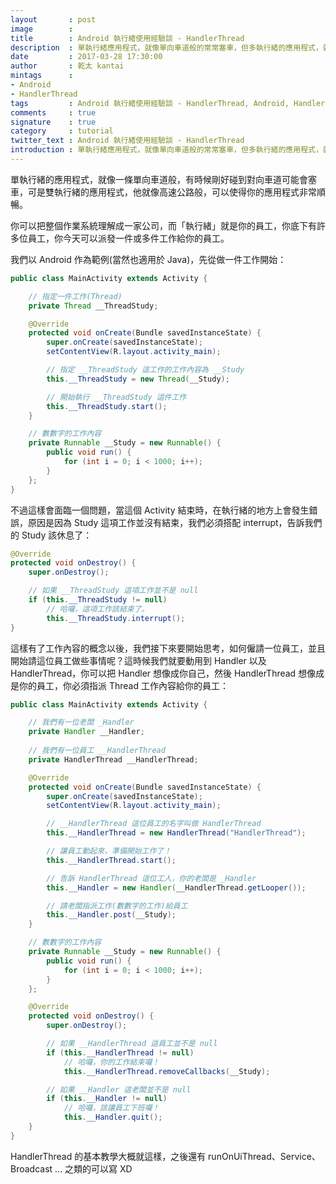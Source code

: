 ```yaml
---
layout       : post
image        : 
title        : Android 執行緒使用經驗談 - HandlerThread
description  : 單執行緒應用程式，就像單向車道般的常常塞車，但多執行緒的應用程式，就會像高速公路般的順暢流利 ...
date         : 2017-03-28 17:30:00
author       : 乾太 kantai
mintags      :
- Android
- HandlerThread
tags         : Android 執行緒使用經驗談 - HandlerThread, Android, Handler, Thread, Basic, 執行緒, 多執行緒, 經驗, 教學
comments     : true
signature    : true
category     : tutorial
twitter_text : Android 執行緒使用經驗談 - HandlerThread
introduction : 單執行緒應用程式，就像單向車道般的常常塞車，但多執行緒的應用程式，就會像高速公路般的順暢流利 ...
---
```


單執行緒的應用程式，就像一條單向車道般，有時候剛好碰到對向車道可能會塞車，可是雙執行緒的應用程式，他就像高速公路般，可以使得你的應用程式非常順暢。

你可以把整個作業系統理解成一家公司，而「執行緒」就是你的員工，你底下有許多位員工，你今天可以派發一件或多件工作給你的員工。

我們以 Android 作為範例(當然也適用於 Java)，先從做一件工作開始：

```java
public class MainActivity extends Activity {

    // 指定一件工作(Thread)
    private Thread __ThreadStudy;

    @Override
    protected void onCreate(Bundle savedInstanceState) {
        super.onCreate(savedInstanceState);
        setContentView(R.layout.activity_main); 

        // 指定 __ThreadStudy 這工作的工作內容為 __Study
        this.__ThreadStudy = new Thread(__Study);

        // 開始執行 __ThreadStudy 這件工作
        this.__ThreadStudy.start();
    }

    // 數數字的工作內容
    private Runnable __Study = new Runnable() {
        public void run() {
            for (int i = 0; i < 1000; i++);
        }
    };
}
```

不過這樣會面臨一個問題，當這個 Activity 結束時，在執行緒的地方上會發生錯誤，原因是因為 Study 這項工作並沒有結束，我們必須搭配 interrupt，告訴我們的 Study 該休息了：

```java
@Override
protected void onDestroy() {
    super.onDestroy();

    // 如果 __ThreadStudy 這項工作並不是 null
    if (this.__ThreadStudy != null)
        // 哈囉，這項工作該結束了。
        this.__ThreadStudy.interrupt();
}
```

這樣有了工作內容的概念以後，我們接下來要開始思考，如何僱請一位員工，並且開始請這位員工做些事情呢？這時候我們就要動用到 Handler 以及 HandlerThread，你可以把 Handler 想像成你自己，然後 HandlerThread 想像成是你的員工，你必須指派 Thread 工作內容給你的員工：

```java
public class MainActivity extends Activity {

    // 我們有一位老闆 _Handler
    private Handler __Handler;
    
    // 我們有一位員工 __HandlerThread
    private HandlerThread __HandlerThread;

    @Override
    protected void onCreate(Bundle savedInstanceState) {
        super.onCreate(savedInstanceState);
        setContentView(R.layout.activity_main); 

        // __HandlerThread 這位員工的名字叫做 HandlerThread
        this.__HandlerThread = new HandlerThread("HandlerThread");

        // 讓員工動起來，準備開始工作了！
        this.__HandlerThread.start();

        // 告訴 HandlerThread 這位工人，你的老闆是 _Handler
        this.__Handler = new Handler(__HandlerThread.getLooper());

        // 請老闆指派工作(數數字的工作)給員工
        this.__Handler.post(__Study);
    }

    // 數數字的工作內容
    private Runnable __Study = new Runnable() {
        public void run() {
            for (int i = 0; i < 1000; i++);
        }
    };

    @Override
    protected void onDestroy() {
        super.onDestroy();

        // 如果 __HandlerThread 這員工並不是 null
        if (this.__HandlerThread != null)
            // 哈囉，你的工作結束囉！
            this.__HandlerThread.removeCallbacks(__Study);

        // 如果 __Handler 這老闆並不是 null
        if (this.__Handler != null)
            // 哈囉，該讓員工下班囉！
            this.__Handler.quit();
    }
}
```

HandlerThread 的基本教學大概就這樣，之後還有 runOnUiThread、Service、Broadcast ... 之類的可以寫 XD
